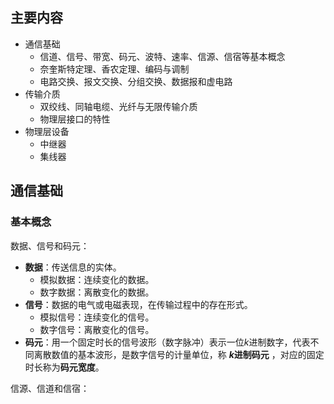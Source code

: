 
## 主要内容

- 通信基础
	- 信道、信号、带宽、码元、波特、速率、信源、信宿等基本概念
	- 奈奎斯特定理、香农定理、编码与调制
	- 电路交换、报文交换、分组交换、数据报和虚电路
- 传输介质
	- 双绞线、同轴电缆、光纤与无限传输介质
	- 物理层接口的特性
- 物理层设备
	- 中继器
	- 集线器

## 通信基础

### 基本概念

数据、信号和码元：
- **数据**：传送信息的实体。
	- 模拟数据：连续变化的数据。
	- 数字数据：离散变化的数据。
- **信号**：数据的电气或电磁表现，在传输过程中的存在形式。
	- 模拟信号：连续变化的信号。
	- 数字信号：离散变化的信号。
- **码元**：用一个固定时长的信号波形（数字脉冲）表示一位$k$进制数字，代表不同离散数值的基本波形，是数字信号的计量单位，称 **$k$进制码元** ，对应的固定时长称为**码元宽度**。

信源、信道和信宿：
